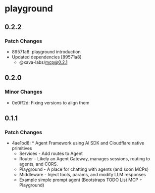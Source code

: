 # playground

## 0.2.2

### Patch Changes

- 89571a8: playground introduction
- Updated dependencies [89571a8]
  - @xava-labs/mcp@0.2.1

## 0.2.0

### Minor Changes

- 0e0ff2d: Fixing versions to align them

## 0.1.1

### Patch Changes

- 4ae1bd8: \* Agent Framework using AI SDK and Cloudflare native primitives
  - Services - Add routes to Agent
  - Router - Likely an Agent Gateway, manages sessions, routing to agents, and CORS.
  - Playground - A place for chatting with agents (and soon MCPs)
  - Middleware - Inject tools, params, and modify LLM responses
  - Example simple prompt agent (Bootstraps TODO List MCP + Playground)
